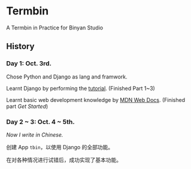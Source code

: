 # Termbin

A Termbin in Practice for Binyan Studio

## History

### Day 1: Oct. 3rd.

Chose Python and Django as lang and framwork.

Learnt Django by performing the [tutorial](https://docs.djangoproject.com/zh-hans/4.2/intro/). (Finished Part 1~3)

Learnt basic web development knowledge by [MDN Web Docs](https://developer.mozilla.org/zh-CN/docs/Learn). (Finished part *Get Started*)

### Day 2 ~ 3: Oct. 4 ~ 5th.

*Now I write in Chinese.*

创建 App `tbin`，以使用 Django 的全部功能。

在对各种情况进行试错后，成功实现了基本功能。

